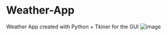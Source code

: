 # Weather-App
Weather App created with Python + Tkiner for the GUI
![image](https://user-images.githubusercontent.com/100946782/215589078-93162b5f-aa7b-4114-9539-a0b36f3b764e.png)
